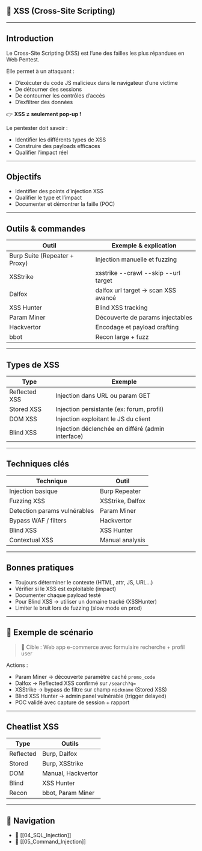 
## 🧨 XSS (Cross-Site Scripting)

---

## Introduction

Le <span class="concept">Cross-Site Scripting (XSS)</span> est l’une des failles les plus répandues en Web Pentest.

Elle permet à un attaquant :
- D’exécuter du code JS malicieux dans le navigateur d’une victime
- De détourner des sessions
- De contourner les contrôles d’accès
- D’exfiltrer des données

👉 **XSS ≠ seulement pop-up !**

Le pentester doit savoir :
- Identifier les différents types de XSS
- Construire des payloads efficaces
- Qualifier l’impact réel

---

## Objectifs

- <span class="goal">Identifier des points d’injection XSS</span>
- <span class="goal">Qualifier le type et l’impact</span>
- <span class="goal">Documenter et démontrer la faille (POC)</span>

---

## Outils & commandes

| Outil | Exemple & explication |
|-------|-----------------------|
| <span class="technology">Burp Suite (Repeater + Proxy)</span> | Injection manuelle et fuzzing |
| <span class="technology">XSStrike</span> | <span class="example">xsstrike --crawl --skip --url target</span> |
| <span class="technology">Dalfox</span> | <span class="example">dalfox url target</span> → scan XSS avancé |
| <span class="technology">XSS Hunter</span> | Blind XSS tracking |
| <span class="technology">Param Miner</span> | Découverte de params injectables |
| <span class="technology">Hackvertor</span> | Encodage et payload crafting |
| <span class="technology">bbot</span> | Recon large + fuzz |

---

## Types de XSS

| Type | Exemple |
|------|---------|
| <span class="concept">Reflected XSS</span> | Injection dans URL ou param GET |
| <span class="concept">Stored XSS</span> | Injection persistante (ex: forum, profil) |
| <span class="concept">DOM XSS</span> | Injection exploitant le JS du client |
| <span class="concept">Blind XSS</span> | Injection déclenchée en différé (admin interface) |

---

## Techniques clés

| Technique | Outil |
|-----------|------|
| <span class="concept">Injection basique</span> | Burp Repeater |
| <span class="concept">Fuzzing XSS</span> | XSStrike, Dalfox |
| <span class="concept">Detection params vulnérables</span> | Param Miner |
| <span class="concept">Bypass WAF / filters</span> | Hackvertor |
| <span class="concept">Blind XSS</span> | XSS Hunter |
| <span class="concept">Contextual XSS</span> | Manual analysis |

---

## Bonnes pratiques

- <span class="best-practice">Toujours déterminer le contexte (HTML, attr, JS, URL...)</span>
- <span class="best-practice">Vérifier si le XSS est exploitable (impact)</span>
- <span class="best-practice">Documenter chaque payload testé</span>
- <span class="best-practice">Pour Blind XSS → utiliser un domaine tracké (XSSHunter)</span>
- <span class="mitigation">Limiter le bruit lors de fuzzing (slow mode en prod)</span>

---

## 🎯 Exemple de scénario

> <span class="note">🧨 Cible :</span> Web app e-commerce avec formulaire recherche + profil user

Actions :
- <span class="technology">Param Miner</span> → découverte paramètre caché `promo_code`
- <span class="technology">Dalfox</span> → Reflected XSS confirmé sur `/search?q=`
- <span class="technology">XSStrike</span> → bypass de filtre sur champ `nickname` (Stored XSS)
- <span class="technology">Blind XSS Hunter</span> → admin panel vulnérable (trigger delayed)
- POC validé avec capture de session + rapport

---

## Cheatlist XSS

| Type | Outils |
|------|--------|
| Reflected | Burp, Dalfox |
| Stored | Burp, XSStrike |
| DOM | Manual, Hackvertor |
| Blind | XSS Hunter |
| Recon | bbot, Param Miner |

---

## 🚀 Navigation

- 🚀 [[04_SQL_Injection]]
- 🚀 [[05_Command_Injection]]
